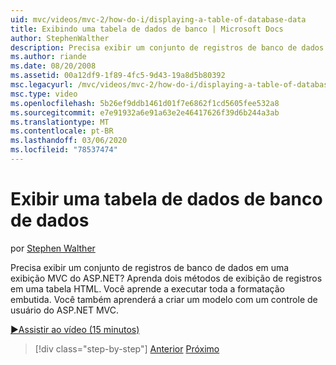 ```yaml
---
uid: mvc/videos/mvc-2/how-do-i/displaying-a-table-of-database-data
title: Exibindo uma tabela de dados de banco | Microsoft Docs
author: StephenWalther
description: Precisa exibir um conjunto de registros de banco de dados em uma exibição MVC do ASP.NET? Aprenda dois métodos de exibição de registros em uma tabela HTML. Você aprende a executar tudo de t...
ms.author: riande
ms.date: 08/20/2008
ms.assetid: 00a12df9-1f89-4fc5-9d43-19a8d5b80392
msc.legacyurl: /mvc/videos/mvc-2/how-do-i/displaying-a-table-of-database-data
msc.type: video
ms.openlocfilehash: 5b26ef9ddb1461d01f7e6862f1cd5605fee532a8
ms.sourcegitcommit: e7e91932a6e91a63e2e46417626f39d6b244a3ab
ms.translationtype: MT
ms.contentlocale: pt-BR
ms.lasthandoff: 03/06/2020
ms.locfileid: "78537474"
---
```

# <a name="displaying-a-table-of-database-data"></a>Exibir uma tabela de dados de banco de dados

por [Stephen Walther](https://github.com/StephenWalther)

Precisa exibir um conjunto de registros de banco de dados em uma exibição MVC do ASP.NET? Aprenda dois métodos de exibição de registros em uma tabela HTML. Você aprende a executar toda a formatação embutida. Você também aprenderá a criar um modelo com um controle de usuário do ASP.NET MVC.

[&#9654;Assistir ao vídeo (15 minutos)](https://channel9.msdn.com/Blogs/ASP-NET-Site-Videos/displaying-a-table-of-database-data)

> [!div class="step-by-step"]
> [Anterior](creating-model-classes-with-linq-to-sql.md)
> [Próximo](what-is-aspnet-mvc-80-minute-technical-video-for-developers-building-nerddinner.md)
